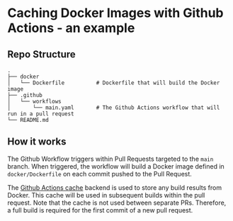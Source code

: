 # Caching Docker Images with Github Actions - an example

## Repo Structure
```
.
├── docker
│   └── Dockerfile          # Dockerfile that will build the Docker image
├── .github
│   └── workflows
│       └── main.yaml       # The Github Actions workflow that will run in a pull request
└── README.md

```

## How it works
The Github Workflow triggers within Pull Requests targeted to the `main` branch.
When triggered, the workflow will build a Docker image defined in `docker/Dockerfile` on each commit pushed to the Pull Request.

The [Github Actions cache](https://docs.docker.com/build/cache/backends/gha/) backend is used to store any build results from Docker. This cache will be used in subsequent builds within the pull request. Note that the cache is not used between separate PRs. Therefore, a full build is required for the first commit of a new pull request.

